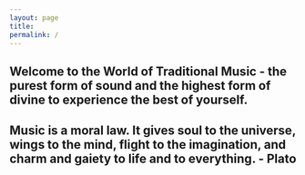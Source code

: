 ```yaml
---
layout: page
title: 
permalink: /
---
```


## Welcome to the World of Traditional Music - the purest  form of sound and the highest form of divine to experience the best of yourself.



## Music is a moral law. It gives soul to the universe, wings to the mind, flight to the imagination, and charm and gaiety to life and to everything.  - Plato